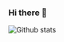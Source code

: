 ### Hi there 👋

![Github stats](https://github-readme-stats.vercel.app/api?username=GreatWizard&show_icons=true&theme=dracula&hide_border=true)

<!--
**GreatWizard/GreatWizard** is a ✨ _special_ ✨ repository because its `README.md` (this file) appears on your GitHub profile.

Here are some ideas to get you started:

- 🔭 I’m currently working on ...
- 🌱 I’m currently learning ...
- 👯 I’m looking to collaborate on ...
- 🤔 I’m looking for help with ...
- 💬 Ask me about ...
- 📫 How to reach me: ...
- 😄 Pronouns: ...
- ⚡ Fun fact: ...
-->
